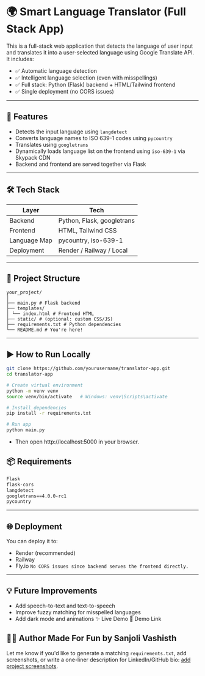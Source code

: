 # 🌍 Smart Language Translator (Full Stack App)

This is a full-stack web application that detects the language of user input and translates it into a user-selected language using Google Translate API. It includes:

- ✅ Automatic language detection
- ✅ Intelligent language selection (even with misspellings)
- ✅ Full stack: Python (Flask) backend + HTML/Tailwind frontend
- ✅ Single deployment (no CORS issues)

---

## 🚀 Features

- Detects the input language using `langdetect`
- Converts language names to ISO 639-1 codes using `pycountry`
- Translates using `googletrans`
- Dynamically loads language list on the frontend using `iso-639-1` via Skypack CDN
- Backend and frontend are served together via Flask

---

## 🛠️ Tech Stack

| Layer        | Tech                       |
|--------------|----------------------------|
| Backend      | Python, Flask, googletrans |
| Frontend     | HTML, Tailwind CSS         |
| Language Map | pycountry, iso-639-1       |
| Deployment   | Render / Railway / Local   |

---

## 📁 Project Structure
```
your_project/
│
├── main.py # Flask backend
├── templates/
│ └── index.html # Frontend HTML
├── static/ # (optional: custom CSS/JS)
├── requirements.txt # Python dependencies
└── README.md # You're here!
```
---

## ▶️ How to Run Locally

```bash
git clone https://github.com/yourusername/translator-app.git
cd translator-app

# Create virtual environment
python -m venv venv
source venv/bin/activate   # Windows: venv\Scripts\activate

# Install dependencies
pip install -r requirements.txt

# Run app
python main.py
```
- Then open http://localhost:5000 in your browser.
## 📦 Requirements
```txt
Flask
flask-cors
langdetect
googletrans==4.0.0-rc1
pycountry
```
---
## 🌐 Deployment
You can deploy it to:
- Render (recommended)
- Railway
- Fly.io
`No CORS issues since backend serves the frontend directly.`
---
## 💡 Future Improvements
- Add speech-to-text and text-to-speech
- Improve fuzzy matching for misspelled languages
- Add dark mode and animations
✨ Live Demo
🔗 Demo Link

🧑‍💻 Author
Made For Fun by Sanjoli Vashisth
---
Let me know if you'd like to generate a matching `requirements.txt`, add screenshots, or write a one-liner description for LinkedIn/GitHub bio: [add project screenshots](f).
